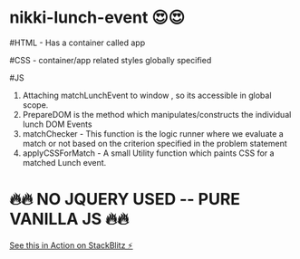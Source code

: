 # nikki-lunch-event 😍😍 

#HTML - Has a container called app

#CSS - container/app related styles globally specified

#JS 
1. Attaching matchLunchEvent to window , so its accessible in global scope. 
2. PrepareDOM is the method which manipulates/constructs the individual lunch DOM Events
3. matchChecker - This function is the logic runner where we evaluate a match or not based on the criterion specified in the problem statement
4. applyCSSForMatch - A small Utility function which paints CSS for a matched Lunch event.

# 🔥🔥 NO JQUERY USED -- PURE VANILLA JS 🔥🔥
[See this in Action on StackBlitz ⚡️](https://stackblitz.com/edit/nikki-lunch-event)